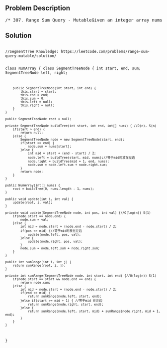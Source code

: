 <!--
<style>
  body { font-family: Arial, sans-serif; }
  .container { max-width: 700px; margin: 0 auto; padding: 10px; }
  .comment-block { background-color: #f9f9f9; padding: 10px; border-left: 5px solid #ccc; overflow-wrap: break-word; white-space: pre-wrap; }
  .code-block { background-color: #f4f4f4; padding: 10px; border: 1px solid #ddd; overflow-wrap: break-word; white-space: pre-wrap; }
</style>
-->

<div class='container'>
<h2>Problem Description</h2>
<div class='comment-block'>
<pre>
/* 307. Range Sum Query - MutableGiven an integer array nums, find the sum of the elements between indices i and j (i ≤ j),inclusive.The update(i, val) function modifies nums by updating the element at index i to val.Example:Given nums = [1, 3, 5]sumRange(0, 2) -> 9update(1, 2)sumRange(0, 2) -> 8*//** * Your NumArray object will be instantiated and called as such: * NumArray obj = new NumArray(nums); * obj.update(i,val); * int param_2 = obj.sumRange(i,j); */</pre>
</div>

<h2>Solution</h2>
<div class='code-block'>
<pre><code class='language-java'>
//SegmentTree Knowledge: https://leetcode.com/problems/range-sum-query-mutable/solution/

class NumArray {
    class SegmentTreeNode {
        int start, end, sum;
        SegmentTreeNode left, right;
        
        public SegmentTreeNode(int start, int end) {
            this.start = start;
            this.end = end;
            this.sum = 0;
            this.left = null;
            this.right = null;
        }
    }
    
    public SegmentTreeNode root = null;
    
    private SegmentTreeNode buildTree(int start, int end, int[] nums) { //O(n), S(n)
        if(start > end) {
            return null;
        }else {
            SegmentTreeNode node = new SegmentTreeNode(start, end);
            if(start == end) {
                node.sum = nums[start];
            }else {
                int mid = start + (end - start) / 2;
                node.left = buildTree(start, mid, nums);//等于mid时放在左边
                node.right = buildTree(mid + 1, end, nums);
                node.sum = node.left.sum + node.right.sum;
            }
            return node;
        }  
    }

    public NumArray(int[] nums) {
        root = buildTree(0, nums.length - 1, nums);
    }
    
    public void update(int i, int val) {
        update(root, i, val);
    }
    
    private void update(SegmentTreeNode node, int pos, int val) {//O(log(n)) S(1)
        if(node.start == node.end) {
            node.sum = val;
        }else {
            int mid = node.start + (node.end - node.start) / 2;
            if(pos <= mid) {//等于mid时放在左边
                update(node.left, pos, val);
            }else {
                update(node.right, pos, val);
            }
            node.sum = node.left.sum + node.right.sum;
        }
    }
    
    public int sumRange(int i, int j) {
        return sumRange(root, i, j);
    }
    
    private int sumRange(SegmentTreeNode node, int start, int end) {//O(log(n)) S(1)
        if(node.start == start && node.end == end) {
            return node.sum;
        }else {
            int mid = node.start + (node.end - node.start) / 2;
            if(end <= mid) {
                return sumRange(node.left, start, end);
            }else if(start >= mid + 1) { //等于mid 在左边
                return sumRange(node.right, start, end);
            }else {
                return sumRange(node.left, start, mid) + sumRange(node.right, mid + 1, end);
            }  
        }
    }
}




</code></pre>
</div>
</div>
